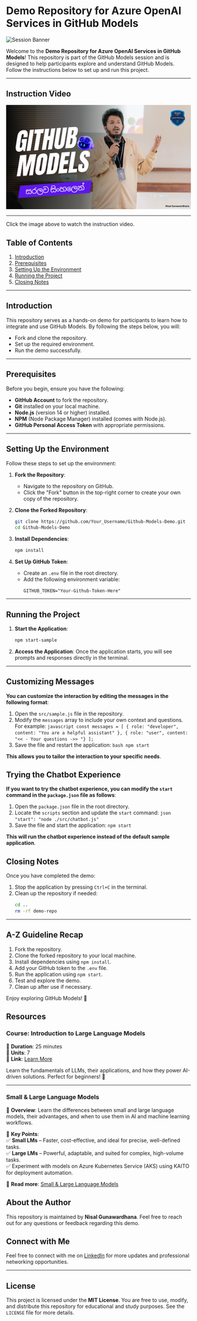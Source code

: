 # Demo Repository for Azure OpenAI Services in GitHub Models

![Session Banner](Demo/banner.png)

Welcome to the **Demo Repository for Azure OpenAI Services in GitHub Models**! This repository is part of the GitHub Models session and is designed to help participants explore and understand GitHub Models. Follow the instructions below to set up and run this project.

---

## Instruction Video

[![Instruction Video](Demo/video.png)](https://youtu.be/2amZZv0-31Q)

---

Click the image above to watch the instruction video.

## Table of Contents
1. [Introduction](#introduction)
2. [Prerequisites](#prerequisites)
3. [Setting Up the Environment](#setting-up-the-environment)
4. [Running the Project](#running-the-project)
5. [Closing Notes](#closing-notes)

---

## Introduction

This repository serves as a hands-on demo for participants to learn how to integrate and use GitHub Models. By following the steps below, you will:
- Fork and clone the repository.
- Set up the required environment.
- Run the demo successfully.

---

## Prerequisites

Before you begin, ensure you have the following:
- **GitHub Account** to fork the repository.
- **Git** installed on your local machine.
- **Node.js** (version 14 or higher) installed.
- **NPM** (Node Package Manager) installed (comes with Node.js).
- **GitHub Personal Access Token** with appropriate permissions.

---

## Setting Up the Environment

Follow these steps to set up the environment:

1. **Fork the Repository**:
    - Navigate to the repository on GitHub.
    - Click the "Fork" button in the top-right corner to create your own copy of the repository.

2. **Clone the Forked Repository**:
    ```bash
    git clone https://github.com/Your_Username/Github-Models-Demo.git
    cd Github-Models-Demo
    ```

3. **Install Dependencies**:
    ```bash
    npm install
    ```

4. **Set Up GitHub Token**:
    - Create an `.env` file in the root directory.
    - Add the following environment variable:
      ```env
      GITHUB_TOKEN="Your-Github-Token-Here"
      ```

---

## Running the Project

1. **Start the Application**:
    ```bash
    npm start-sample
    ```

2. **Access the Application**:
    Once the application starts, you will see prompts and responses directly in the terminal.

    
---

## Customizing Messages

**You can customize the interaction by editing the messages in the following format**:

1. Open the `src/sample.js` file in the repository.
2. Modify the `messages` array to include your own context and questions. For example:
        ```javascript
        const messages = [
            { role: "developer", content: "You are a helpful assistant" },
            { role: "user", content: "<< - Your questions ->> "}
        ];
        ```
3. Save the file and restart the application:
        ```bash
        npm start
        ```

**This allows you to tailor the interaction to your specific needs**.

## Trying the Chatbot Experience

**If you want to try the chatbot experience, you can modify the `start` command in the `package.json` file as follows**:

1. Open the `package.json` file in the root directory.
2. Locate the `scripts` section and update the `start` command:
        ```json
        "start": "node ./src/chatbot.js"
        ```
3. Save the file and start the application:
        ```
        npm start
        ```

**This will run the chatbot experience instead of the default sample application**.


## Closing Notes

Once you have completed the demo:
1. Stop the application by pressing `Ctrl+C` in the terminal.
2. Clean up the repository if needed:
    ```bash
    cd ..
    rm -rf demo-repo
    ```

---

## A-Z Guideline Recap

1. Fork the repository.
2. Clone the forked repository to your local machine.
3. Install dependencies using `npm install`.
4. Add your GitHub token to the `.env` file.
5. Run the application using `npm start`.
6. Test and explore the demo.
7. Clean up after use if necessary.

Enjoy exploring GitHub Models! 🚀

## Resources

### Course: Introduction to Large Language Models
📌 **Duration**: 25 minutes  
📌 **Units**: 7  
📌 **Link**: [Learn More](https://shorturl.at/sTz0y)  

Learn the fundamentals of LLMs, their applications, and how they power AI-driven solutions. Perfect for beginners! 🚀

---

### Small & Large Language Models
📌 **Overview**: Learn the differences between small and large language models, their advantages, and when to use them in AI and machine learning workflows.  

📌 **Key Points**:  
✅ **Small LMs** – Faster, cost-effective, and ideal for precise, well-defined tasks.  
✅ **Large LMs** – Powerful, adaptable, and suited for complex, high-volume tasks.  
✅ Experiment with models on Azure Kubernetes Service (AKS) using KAITO for deployment automation.  

📌 **Read more**: [Small & Large Language Models](https://shorturl.at/FekqA)


## About the Author

This repository is maintained by **Nisal Gunawardhana**. Feel free to reach out for any questions or feedback regarding this demo.
## Connect with Me

Feel free to connect with me on [LinkedIn](https://www.linkedin.com/in/nisalgunawardhana/) for more updates and professional networking opportunities.

---

## License

This project is licensed under the **MIT License**. You are free to use, modify, and distribute this repository for educational and study purposes. See the `LICENSE` file for more details.


